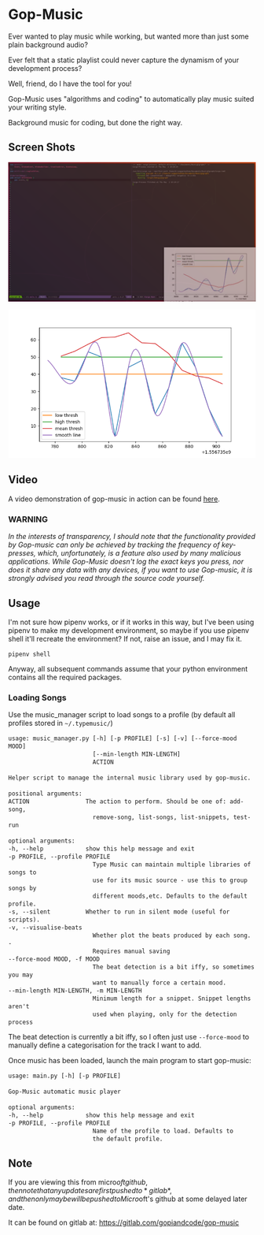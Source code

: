 # Gop-Music

Ever wanted to play music while working, but wanted more than just some plain background audio?

Ever felt that a static playlist could never capture the dynamism of your development process?

Well, friend, do I have the tool for you!

Gop-Music uses "algorithms and coding" to automatically play music suited your writing style.

Background music for coding, but done the right way.

## Screen Shots

![Coding with a graph of key-press beats and the thresholds](https://github.com/Gopiandcode/gop-music/raw/master/example_use.png)

![Example keyboard beat graph](https://github.com/Gopiandcode/gop-music/raw/master/keyboard_beats.png)


## Video
A video demonstration of gop-music in action can be found [here](https://www.youtube.com/watch?v=OG7meAEAAaU).


### WARNING
*In the interests of transparency, I should note that the functionality provided by Gop-music can only be achieved by tracking the frequency of key-presses, which, unfortunately, is a feature also used by many malicious applications. While Gop-Music doesn't log the exact keys you press, nor does it share any data with any devices, if you want to use Gop-music, it is strongly advised you read through the source code yourself.*




## Usage
I'm not sure how pipenv works, or if it works in this way, but I've been using pipenv to make my development 
environment, so maybe if you use pipenv shell it'll recreate the environment? If not, raise an issue, and I may 
fix it.
```
pipenv shell
```
Anyway, all subsequent commands assume that your python environment contains all the required packages.

### Loading Songs

Use the music_manager script to load songs to a profile (by default all profiles stored in `~/.typemusic/`)

    usage: music_manager.py [-h] [-p PROFILE] [-s] [-v] [--force-mood MOOD]
                            [--min-length MIN-LENGTH]
                            ACTION

    Helper script to manage the internal music library used by gop-music.

    positional arguments:
    ACTION                The action to perform. Should be one of: add-song,
                            remove-song, list-songs, list-snippets, test-run

    optional arguments:
    -h, --help            show this help message and exit
    -p PROFILE, --profile PROFILE
                            Type Music can maintain multiple libraries of songs to
                            use for its music source - use this to group songs by
                            different moods,etc. Defaults to the default profile.
    -s, --silent          Whether to run in silent mode (useful for scripts).
    -v, --visualise-beats
                            Whether plot the beats produced by each song. -
                            Requires manual saving
    --force-mood MOOD, -f MOOD
                            The beat detection is a bit iffy, so sometimes you may
                            want to manually force a certain mood.
    --min-length MIN-LENGTH, -m MIN-LENGTH
                            Minimum length for a snippet. Snippet lengths aren't
                            used when playing, only for the detection process

The beat detection is currently a bit iffy, so I often just use `--force-mood` to manually define a categorisation for the track I want to add.

Once music has been loaded, launch the main program to start gop-music:

    usage: main.py [-h] [-p PROFILE]

    Gop-Music automatic music player

    optional arguments:
    -h, --help            show this help message and exit
    -p PROFILE, --profile PROFILE
                            Name of the profile to load. Defaults to
                            the default profile.


## Note
If you are viewing this from micro$oft github, then note that any updates are first pushed to *gitlab*, 
and then only maybe will be pushed to Micro$oft's github at some delayed later date.

It can be found on gitlab at: https://gitlab.com/gopiandcode/gop-music
